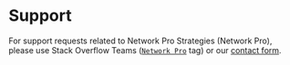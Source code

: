 <!-- SPDX-License-Identifier: CC-BY-4.0 OR GPL-3.0-or-later -->
<!-- This file is part of Network Pro -->

# Support

For support requests related to Network Pro Strategies (Network Pro), please use
Stack Overflow Teams ([`Network Pro`](https://stack.neteng.pro) tag) or our [contact form](https://contact.neteng.pro).
